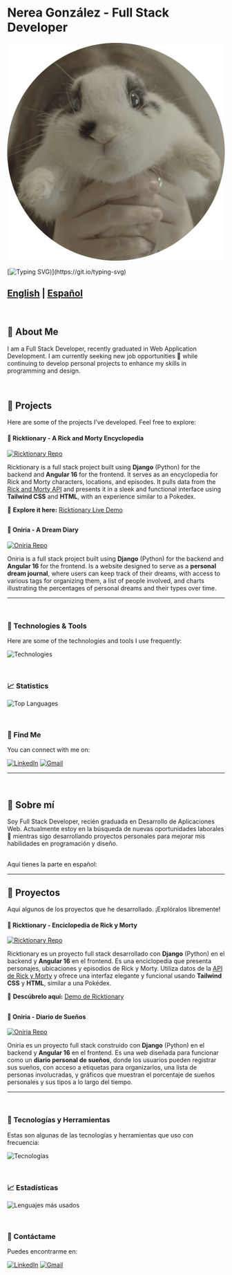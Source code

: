 # Nerea González - Full Stack Developer

![Profile Image](https://github.com/nereagonzalez12/nereagonzalez12/blob/main/assets/DSC00191.png)

[![Typing SVG](https://readme-typing-svg.herokuapp.com?font=Fira+Code&duration=5000&pause=500&color=FCF188&center=false&vCenter=true&width=500&lines=Hello!+I'm+Nerea;Full+stack+developer;That's+a+rabbit+over+there+:))](https://git.io/typing-svg)

## [English](#english) | [Español](#español)

<br>

## <a name="english">🐸 About Me </a>

I am a Full Stack Developer, recently graduated in Web Application Development. I am currently seeking new job opportunities 👀 while continuing to develop personal projects to enhance my skills in programming and design.

<br>



## 🧁 Projects 

Here are some of the projects I've developed. Feel free to explore:
<br>

#### 🌌 Ricktionary - A Rick and Morty Encyclopedia

[![Ricktionary Repo](https://github-readme-stats.vercel.app/api/pin/?username=nereagonzalez12&repo=rickandmortyapi&theme=react&hide_border=true&bg_color=1F222E&title_color=FCF188&icon_color=45ECC7)](https://github.com/nereagonzalez12/rickandmortyapi)


Ricktionary is a full stack project built using **Django** (Python) for the backend and **Angular 16** for the frontend. It serves as an encyclopedia for Rick and Morty characters, locations, and episodes. It pulls data from the [Rick and Morty API](https://rickandmortyapi.com) and presents it in a sleek and functional interface using **Tailwind CSS** and **HTML**, with an experience similar to a Pokedex.

🌌 **Explore it here:** [Ricktionary Live Demo](https://ricktionary.vercel.app)


##

#### 🌚 Oniria - A Dream Diary 

[![Oniria Repo](https://github-readme-stats.vercel.app/api/pin/?username=nereagonzalez12&repo=oniria&theme=react&hide_border=true&bg_color=1F222E&title_color=FCF188&icon_color=45ECC7)](https://github.com/nereagonzalez12/rickandmortyapi)


Oniria is a full stack project built using **Django** (Python) for the backend and **Angular 16** for the frontend. Is a website designed to serve as a **personal dream journal**, where users can keep track of their dreams, with access to various tags for organizing them, a list of people involved, and charts illustrating the percentages of personal dreams and their types over time.

---
<br>


### 📎 Technologies & Tools 

Here are some of the technologies and tools I use frequently:

![Technologies](https://skillicons.dev/icons?i=git,angular,bootstrap,css,tailwind,django,docker,figma,github,html,java,js,md,postgres,postman,powershell,pycharm,py,sass,stackoverflow,ts,ubuntu,vscode,windows)

</br>

### 📈 Statistics 

![Top Languages](https://github-readme-stats.vercel.app/api/top-langs/?username=nereagonzalez12&langs_count=8&layout=compact&theme=react&hide_border=true&bg_color=1F222E&title_color=FCF188&icon_color=45ECC7)


</br>


### 🫡 Find Me 

You can connect with me on:

[![LinkedIn](https://img.shields.io/badge/LinkedIn-%230077B5.svg?&style=flat-square&logo=linkedin&logoColor=white)](https://www.linkedin.com/in/nerea-gonzález-198054276/)
[![Gmail](https://img.shields.io/badge/Gmail-D14836?style=flat-square&logo=gmail&logoColor=white)](mailto:ereadoce.ng@gmail.com)

---
</br>

## <a name="español">🐸 Sobre mí </a>

Soy Full Stack Developer, recién graduada en Desarrollo de Aplicaciones Web. Actualmente estoy en la búsqueda de nuevas oportunidades laborales 👀 mientras sigo desarrollando proyectos personales para mejorar mis habilidades en programación y diseño.

<br>
Aquí tienes la parte en español:

---

## 🧁 Proyectos

Aquí algunos de los proyectos que he desarrollado. ¡Explóralos libremente!
<br>

#### 🌌 Ricktionary - Enciclopedia de Rick y Morty

[![Ricktionary Repo](https://github-readme-stats.vercel.app/api/pin/?username=nereagonzalez12&repo=rickandmortyapi&theme=react&hide_border=true&bg_color=1F222E&title_color=FCF188&icon_color=45ECC7)](https://github.com/nereagonzalez12/rickandmortyapi)

Ricktionary es un proyecto full stack desarrollado con **Django** (Python) en el backend y **Angular 16** en el frontend. Es una enciclopedia que presenta personajes, ubicaciones y episodios de Rick y Morty. Utiliza datos de la [API de Rick y Morty](https://rickandmortyapi.com) y ofrece una interfaz elegante y funcional usando **Tailwind CSS** y **HTML**, similar a una Pokédex.

🌌 **Descúbrelo aquí:** [Demo de Ricktionary](https://ricktionary.vercel.app)

##

#### 🌚 Oniria - Diario de Sueños

[![Oniria Repo](https://github-readme-stats.vercel.app/api/pin/?username=nereagonzalez12&repo=oniria&theme=react&hide_border=true&bg_color=1F222E&title_color=FCF188&icon_color=45ECC7)](https://github.com/nereagonzalez12/oniria)

Oniria es un proyecto full stack construido con **Django** (Python) en el backend y **Angular 16** en el frontend. Es una web diseñada para funcionar como un **diario personal de sueños**, donde los usuarios pueden registrar sus sueños, con acceso a etiquetas para organizarlos, una lista de personas involucradas, y gráficos que muestran el porcentaje de sueños personales y sus tipos a lo largo del tiempo.

---
<br>


### 📎 Tecnologías y Herramientas 

Estas son algunas de las tecnologías y herramientas que uso con frecuencia:

![Tecnologías](https://skillicons.dev/icons?i=git,angular,bootstrap,css,tailwind,django,docker,figma,github,html,java,js,md,postgres,postman,powershell,pycharm,py,sass,stackoverflow,ts,ubuntu,vscode,windows)

<br>

### 📈 Estadísticas 

![Lenguajes más usados](https://github-readme-stats.vercel.app/api/top-langs/?username=nereagonzalez12&langs_count=8&layout=compact&theme=react&hide_border=true&bg_color=1F222E&title_color=FCF188&icon_color=45ECC7)


<br>

### 🫡 Contáctame 

Puedes encontrarme en:

[![LinkedIn](https://img.shields.io/badge/LinkedIn-%230077B5.svg?&style=flat-square&logo=linkedin&logoColor=white)](https://www.linkedin.com/in/nerea-gonzález-198054276/)
[![Gmail](https://img.shields.io/badge/Gmail-D14836?style=flat-square&logo=gmail&logoColor=white)](mailto:ereadoce.ng@gmail.com)
